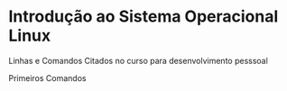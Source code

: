# Introdução ao Sistema Operacional Linux
 Linhas e Comandos Citados no curso para desenvolvimento pesssoal

Primeiros Comandos 